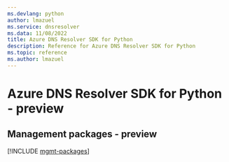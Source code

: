 ```yaml
---
ms.devlang: python
author: lmazuel
ms.service: dnsresolver
ms.data: 11/08/2022
title: Azure DNS Resolver SDK for Python
description: Reference for Azure DNS Resolver SDK for Python
ms.topic: reference
ms.author: lmazuel
---
```

# Azure DNS Resolver SDK for Python - preview

## Management packages - preview
[!INCLUDE [mgmt-packages](dns-resolver-mgmt-index.md)]